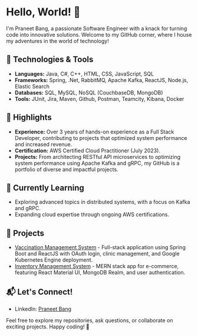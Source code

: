 # Hello, World! 👋

I'm Praneet Bang, a passionate Software Engineer with a knack for turning code into innovative solutions. Welcome to my GitHub corner, where I house my adventures in the world of technology!

## 🔧 Technologies & Tools

- **Languages:** Java, C#, C++, HTML, CSS, JavaScript, SQL
- **Frameworks:** Spring, .Net, RabbitMQ, Apache Kafka, ReactJS, Node.js, Elastic Search
- **Databases:** SQL, MySQL, NoSQL (CouchbaseDB, MongoDB)
- **Tools:** JUnit, Jira, Maven, Github, Postman, Teamcity, Kibana, Docker

## 🚀 Highlights

- **Experience:** Over 3 years of hands-on experience as a Full Stack Developer, contributing to projects that optimized system performance and increased revenue.
- **Certification:** AWS Certified Cloud Practitioner (July 2023).
- **Projects:** From architecting RESTful API microservices to optimizing system performance using Apache Kafka and gRPC, my GitHub is a portfolio of diverse and impactful projects.

## 🌱 Currently Learning

- Exploring advanced topics in distributed systems, with a focus on Kafka and gRPC.
- Expanding cloud expertise through ongoing AWS certifications.

## 🚀 Projects

- [Vaccination Management System](#) - Full-stack application using Spring Boot and ReactJS with OAuth login, clinic management, and Google Kubernetes Engine deployment.
- [Inventory Management System](#) - MERN stack app for e-commerce, featuring React Material UI, MongoDB Realm, and user authentication.

## 📬 Let's Connect!

- LinkedIn: [Praneet Bang](https://www.linkedin.com/in/praneet-bang)

Feel free to explore my repositories, ask questions, or collaborate on exciting projects. Happy coding! 🚀

